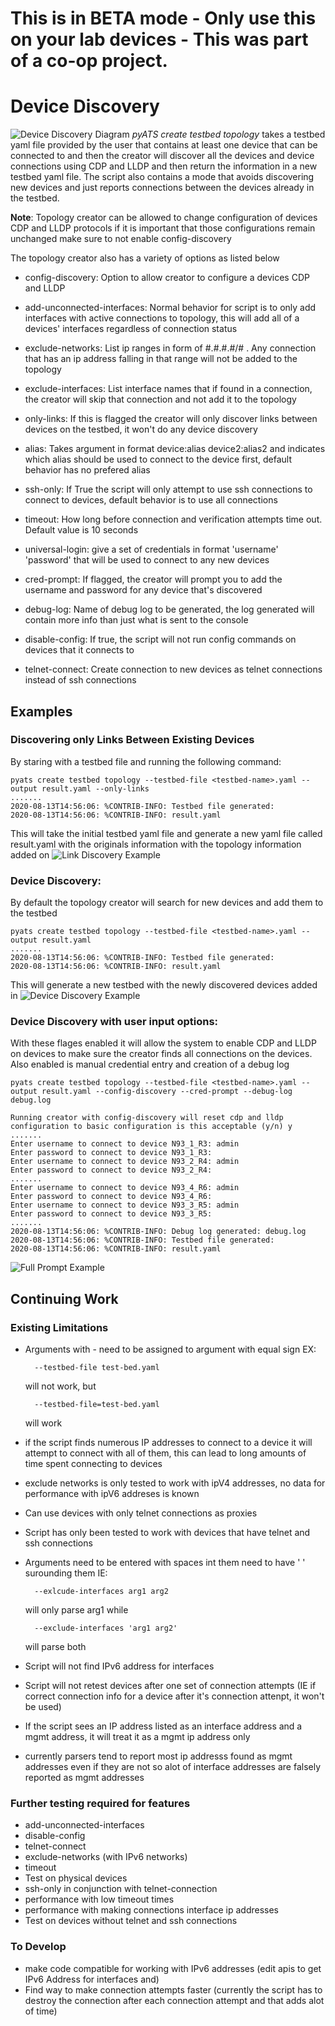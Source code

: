 # This is in BETA mode - Only use this on your lab devices - This was part of a co-op project.
# Device Discovery

![Device Discovery Diagram](./img/DD_Diagram.png)
*pyATS create testbed topology* takes a testbed yaml file provided by the user that contains at least one device that can be connected to and then the creator will discover all the devices and device connections using CDP and LLDP  and then return the information in a new  testbed yaml file. The script also contains a mode that avoids discovering new devices and just reports connections between the devices already in the testbed. 

**Note**: Topology creator can be allowed to change configuration of devices CDP and LLDP protocols if it is important that those configurations remain unchanged make sure to not enable config-discovery

The topology creator also has a variety of options as listed below
- config-discovery: Option to allow creator to configure a devices CDP and LLDP

- add-unconnected-interfaces: Normal behavior for script is to only add interfaces with active connections to topology, this will add all of a devices' interfaces regardless of connection status

- exclude-networks: List ip ranges in form of #.#.#.#/# . Any connection that has an ip address falling in that range will not be added to the topology

- exclude-interfaces: List interface names that if found in a connection, the creator will skip that connection and not add it to the topology

- only-links: If this is flagged the creator will only discover links between devices on the testbed, it won't do any device discovery

- alias: Takes argument in format device:alias device2:alias2  and indicates which alias should be used to connect to the device first, default behavior has no prefered alias

- ssh-only: If True the script will only attempt to use ssh connections to connect to devices, default behavior is to use all connections

- timeout: How long before connection and verification attempts time out. Default value is 10 seconds

- universal-login: give a set of credentials in format 'username' 'password' that will be used to connect to any new devices

- cred-prompt: If flagged, the creator will prompt you to add the username and password for any device that's discovered

- debug-log: Name of debug log to be generated, the log generated will contain more info than just what is sent to the console

- disable-config: If true, the script will not run config commands on devices that it connects to

- telnet-connect: Create connection to new devices as telnet connections instead of ssh connections

## Examples
### Discovering only Links Between Existing Devices
By staring with a testbed file and running the following command:

    pyats create testbed topology --testbed-file <testbed-name>.yaml --output result.yaml --only-links
    .......
    2020-08-13T14:56:06: %CONTRIB-INFO: Testbed file generated:
    2020-08-13T14:56:06: %CONTRIB-INFO: result.yaml
This will take the initial testbed yaml file and generate a new yaml file called result.yaml with the originals information with the topology information added on
![Link Discovery Example](./img/DDonlylinks.png)

### Device Discovery:
By default the topology creator will search for new devices and add them to the  testbed

    pyats create testbed topology --testbed-file <testbed-name>.yaml --output result.yaml
    .......
    2020-08-13T14:56:06: %CONTRIB-INFO: Testbed file generated:
    2020-08-13T14:56:06: %CONTRIB-INFO: result.yaml
This will generate a new testbed with the newly discovered devices added in
![Device Discovery Example](./img/DDdiscovery.png)

### Device Discovery with user input options:
With these flages enabled it will allow the system to enable CDP and LLDP on devices to make sure the creator finds all connections on the devices. Also enabled is manual credential entry and creation of a debug log

    pyats create testbed topology --testbed-file <testbed-name>.yaml --output result.yaml --config-discovery --cred-prompt --debug-log debug.log
    
    Running creator with config-discovery will reset cdp and lldp configuration to basic configuration is this acceptable (y/n) y
    .......
    Enter username to connect to device N93_1_R3: admin
    Enter password to connect to device N93_1_R3:
    Enter username to connect to device N93_2_R4: admin
    Enter password to connect to device N93_2_R4:
    .......
    Enter username to connect to device N93_4_R6: admin
    Enter password to connect to device N93_4_R6:
    Enter username to connect to device N93_3_R5: admin
    Enter password to connect to device N93_3_R5:
    .......
    2020-08-13T14:56:06: %CONTRIB-INFO: Debug log generated: debug.log
    2020-08-13T14:56:06: %CONTRIB-INFO: Testbed file generated:
    2020-08-13T14:56:06: %CONTRIB-INFO: result.yaml
![Full Prompt Example](./img/DDconfigcred.png)

## Continuing Work

### Existing Limitations
- Arguments with - need to be assigned to argument with equal sign EX: 

        --testbed-file test-bed.yaml 
    will not work, but 
    
        --testbed-file=test-bed.yaml 
    will work

- if the script finds numerous IP addresses to connect to a device it will attempt to connect with all of them, this can lead to long amounts of time spent connecting to devices
- exclude networks is only tested to work with ipV4 addresses, no data for performance with ipV6 addreses is known
- Can use devices with only telnet connections as proxies
- Script has only been tested  to work with devices that have telnet and ssh connections
- Arguments need to be entered with spaces int them need to have ' ' surounding them IE: 
        
        --exlcude-interfaces arg1 arg2
    will only parse arg1 while

        --exclude-interfaces 'arg1 arg2'
    will parse both
- Script will not find IPv6 address for interfaces
- Script will not retest devices after one set of connection attempts (IE if correct connection info for a device after it's connection attenpt, it won't be used)
- If the script sees an IP address listed as an interface address and a mgmt address, it will treat it as a mgmt ip address only
- currently parsers tend to report most ip addresss found as mgmt addresses even if they are not so alot of interface addresses are falsely reported as mgmt addresses

### Further testing required for features
- add-unconnected-interfaces
- disable-config
- telnet-connect
- exclude-networks (with IPv6 networks)
- timeout
- Test on physical devices
- ssh-only in conjunction with telnet-connection
- performance with low timeout times
- performance with making connections interface ip addresses
- Test on devices without telnet and ssh connections 


### To Develop 
- make code compatible for working with IPv6 addresses (edit apis to get IPv6 Address for interfaces and)
- Find way to make connection attempts faster (currently the script has to destroy the connection after each connection attempt and that adds alot of time)
